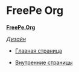 # FreePe Org

**[FreePe.Org](https://drive.google.com/drive/folders/0B9mbBuJnN6tcRjBVdWVSY1NPMlE)**

 *[Дизайн](https://drive.google.com/drive/folders/0B9mbBuJnN6tcNVJONG4wOFlQd0k)*

   - [Главная страница](https://drive.google.com/drive/folders/0B9mbBuJnN6tcNVJONG4wOFlQd0k)  

   - [Внутренние страницы ](https://drive.google.com/drive/folders/0B9mbBuJnN6tcNVJONG4wOFlQd0k)